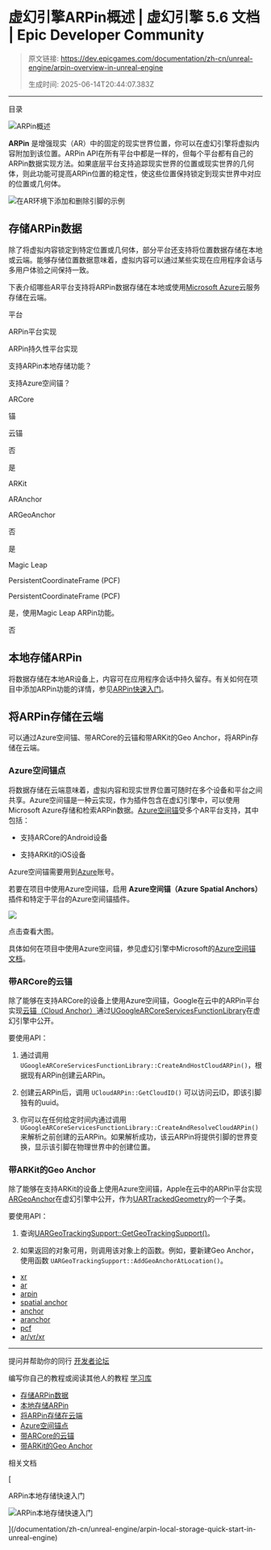# 虚幻引擎ARPin概述 | 虚幻引擎 5.6 文档 | Epic Developer Community

> 原文链接: https://dev.epicgames.com/documentation/zh-cn/unreal-engine/arpin-overview-in-unreal-engine
> 
> 生成时间: 2025-06-14T20:44:07.383Z

---

目录

![ARPin概述](https://dev.epicgames.com/community/api/documentation/image/d5a1ca96-3c54-42e8-97df-1ba5d0b18206?resizing_type=fill&width=1920&height=335)

**ARPin** 是增强现实（AR）中的固定的现实世界位置，你可以在虚幻引擎将虚拟内容附加到该位置。ARPin API在所有平台中都是一样的，但每个平台都有自己的ARPin数据实现方法。如果底层平台支持追踪现实世界的位置或现实世界的几何体，则此功能可提高ARPin位置的稳定性，使这些位置保持锁定到现实世界中对应的位置或几何体。

![在AR环境下添加和删除引脚的示例](https://d1iv7db44yhgxn.cloudfront.net/documentation/images/8339fe6b-6f22-458f-9334-4b36bc3bebee/image_0.gif)

## 存储ARPin数据

除了将虚拟内容锁定到特定位置或几何体，部分平台还支持将位置数据存储在本地或云端。能够存储位置数据意味着，虚拟内容可以通过某些实现在应用程序会话与多用户体验之间保持一致。

下表介绍哪些AR平台支持将ARPin数据存储在本地或使用[Microsoft Azure](https://azure.microsoft.com/en-us/)云服务存储在云端。

平台

ARPin平台实现

ARPin持久性平台实现

支持ARPin本地存储功能？

支持Azure空间锚？

ARCore

锚

云锚

否

是

ARKit

ARAnchor

ARGeoAnchor

否

是

Magic Leap

PersistentCoordinateFrame (PCF)

PersistentCoordinateFrame (PCF)

是，使用Magic Leap ARPin功能。

否

## 本地存储ARPin

将数据存储在本地AR设备上，内容可在应用程序会话中持久留存。有关如何在项目中添加ARPin功能的详情，参见[ARPin快速入门](/documentation/zh-cn/unreal-engine/arpin-local-storage-quick-start-in-unreal-engine)。

## 将ARPin存储在云端

可以通过Azure空间锚、带ARCore的云锚和带ARKit的Geo Anchor，将ARPin存储在云端。

### Azure空间锚点

将数据存储在云端意味着，虚拟内容和现实世界位置可随时在多个设备和平台之间共享。Azure空间锚是一种云实现，作为插件包含在虚幻引擎中，可以使用Microsoft Azure存储和检索ARPin数据。[Azure空间锚](https://docs.microsoft.com/en-us/azure/spatial-anchors/overview)受多个AR平台支持，其中包括：

-   支持ARCore的Android设备
    
-   支持ARKit的iOS设备
    

Azure空间锚需要用到[Azure](https://azure.microsoft.com/en-us/)账号。

若要在项目中使用Azure空间锚，启用 **Azure空间锚（Azure Spatial Anchors）** 插件和特定于平台的Azure空间锚插件。

[![](https://d1iv7db44yhgxn.cloudfront.net/documentation/images/72f29f1a-156d-415d-bd44-32b2f7953e83/01-azure-spatial-anchors_ue5.png)](https://d1iv7db44yhgxn.cloudfront.net/documentation/images/72f29f1a-156d-415d-bd44-32b2f7953e83/01-azure-spatial-anchors_ue5.png)

点击查看大图。

具体如何在项目中使用Azure空间锚，参见虚幻引擎中Microsoft的[Azure空间锚文档](https://docs.microsoft.com/en-us/windows/mixed-reality/develop/unreal/unreal-azure-spatial-anchors)。

### 带ARCore的云锚

除了能够在支持ARCore的设备上使用Azure空间锚，Google在云中的ARPin平台实现[云锚（Cloud Anchor）](https://developers.google.com/ar/develop/java/cloud-anchors/overview-android)通过[UGoogleARCoreServicesFunctionLibrary](https://docs.unrealengine.com/en-US/API/Plugins/GoogleARCoreServices/UGoogleARCoreServicesFunctionLib-/index.html)在虚幻引擎中公开。

要使用API：

1.  通过调用 `UGoogleARCoreServicesFunctionLibrary::CreateAndHostCloudARPin()`，根据现有ARPin创建云ARPin。
    
2.  创建云ARPin后，调用 `UCloudARPin::GetCloudID()` 可以访问云ID，即该引脚独有的uuid。
    
3.  你可以在任何给定时间内通过调用 `UGoogleARCoreServicesFunctionLibrary::CreateAndResolveCloudARPin()` 来解析之前创建的云ARPin。如果解析成功，该云ARPin将提供引脚的世界变换，显示该引脚在物理世界中的创建位置。
    

### 带ARKit的Geo Anchor

除了能够在支持ARKit的设备上使用Azure空间锚，Apple在云中的ARPin平台实现[ARGeoAnchor](https://developer.apple.com/documentation/arkit/argeoanchor)在虚幻引擎中公开，作为[UARTrackedGeometry](https://docs.unrealengine.com/en-US/API/Runtime/AugmentedReality/UARTrackedGeometry/index.html)的一个子类。

要使用API：

1.  查询[UARGeoTrackingSupport::GetGeoTrackingSupport()](/documentation/404)。
    
2.  如果返回的对象可用，则调用该对象上的函数。例如，要新建Geo Anchor，使用函数 `UARGeoTrackingSupport::AddGeoAnchorAtLocation()`。
    

-   [xr](https://dev.epicgames.com/community/search?query=xr)
-   [ar](https://dev.epicgames.com/community/search?query=ar)
-   [arpin](https://dev.epicgames.com/community/search?query=arpin)
-   [spatial anchor](https://dev.epicgames.com/community/search?query=spatial%20anchor)
-   [anchor](https://dev.epicgames.com/community/search?query=anchor)
-   [aranchor](https://dev.epicgames.com/community/search?query=aranchor)
-   [pcf](https://dev.epicgames.com/community/search?query=pcf)
-   [ar/vr/xr](https://dev.epicgames.com/community/search?query=ar%2Fvr%2Fxr)

* * *

提问并帮助你的同行 [开发者论坛](https://forums.unrealengine.com/categories?tag=unreal-engine)

编写你自己的教程或阅读其他人的教程 [学习库](https://dev.epicgames.com/community/unreal-engine/learning)

-   [存储ARPin数据](/documentation/zh-cn/unreal-engine/arpin-overview-in-unreal-engine#%E5%AD%98%E5%82%A8arpin%E6%95%B0%E6%8D%AE)
-   [本地存储ARPin](/documentation/zh-cn/unreal-engine/arpin-overview-in-unreal-engine#%E6%9C%AC%E5%9C%B0%E5%AD%98%E5%82%A8arpin)
-   [将ARPin存储在云端](/documentation/zh-cn/unreal-engine/arpin-overview-in-unreal-engine#%E5%B0%86arpin%E5%AD%98%E5%82%A8%E5%9C%A8%E4%BA%91%E7%AB%AF)
-   [Azure空间锚点](/documentation/zh-cn/unreal-engine/arpin-overview-in-unreal-engine#azure%E7%A9%BA%E9%97%B4%E9%94%9A%E7%82%B9)
-   [带ARCore的云锚](/documentation/zh-cn/unreal-engine/arpin-overview-in-unreal-engine#%E5%B8%A6arcore%E7%9A%84%E4%BA%91%E9%94%9A)
-   [带ARKit的Geo Anchor](/documentation/zh-cn/unreal-engine/arpin-overview-in-unreal-engine#%E5%B8%A6arkit%E7%9A%84geoanchor)

相关文档

[

ARPin本地存储快速入门

![ARPin本地存储快速入门](https://dev.epicgames.com/community/api/documentation/image/7139b304-7a08-4f6c-8a20-d4d50da06d91?resizing_type=fit&width=160&height=92)

](/documentation/zh-cn/unreal-engine/arpin-local-storage-quick-start-in-unreal-engine)